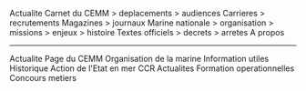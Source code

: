 Actualite
Carnet du CEMM
    > deplacements
    > audiences
Carrieres
    > recrutements
Magazines
    > journaux
Marine nationale
    > organisation
    > missions
    > enjeux
    > histoire
Textes officiels
    > decrets
    > arretes
A propos

---------

Actualite
Page du CEMM
Organisation de la marine
Information utiles
Historique
Action de l'Etat en mer
CCR Actualites
Formation operationnelles
Concours metiers